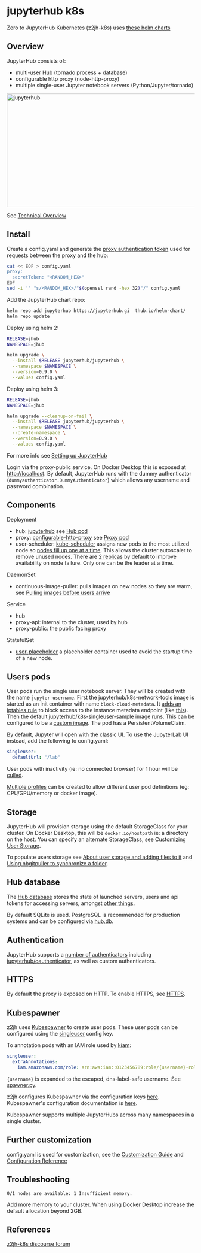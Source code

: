 # jupyterhub k8s

Zero to JupyterHub Kubernetes (z2jh-k8s) uses [these helm charts](https://github.com/jupyterhub/zero-to-jupyterhub-k8s)

## Overview

JupyterHub consists of:

- multi-user Hub (tornado process + database)
- configurable http proxy (node-http-proxy)
- multiple single-user Jupyter notebook servers (Python/Jupyter/tornado)

<!-- markdownlint-disable MD033 -->
<img src="https://zero-to-jupyterhub.readthedocs.io/en/latest/_images/architecture.png" alt="jupyterhub" width="538" height="303"/>
<!-- markdownlint-enable MD033 -->

See [Technical Overview](https://jupyterhub.readthedocs.io/en/stable/index.html)

## Install

Create a config.yaml and generate the [proxy authentication token](https://jupyterhub.readthedocs.io/en/stable/getting-started/security-basics.html?highlight=openssl#authentication-token) used for requests between the proxy and the hub:

```bash
cat << EOF > config.yaml
proxy:
  secretToken: "<RANDOM_HEX>"
EOF
sed -i '' "s/<RANDOM_HEX>/"$(openssl rand -hex 32)"/" config.yaml
```

Add the JupyterHub chart repo:

```bash
helm repo add jupyterhub https://jupyterhub.gi  thub.io/helm-chart/
helm repo update
```

Deploy using helm 2:

```bash
RELEASE=jhub
NAMESPACE=jhub

helm upgrade \
  --install $RELEASE jupyterhub/jupyterhub \
  --namespace $NAMESPACE \
  --version=0.9.0 \
  --values config.yaml
```

Deploy using helm 3:

```bash
RELEASE=jhub
NAMESPACE=jhub

helm upgrade --cleanup-on-fail \
  --install $RELEASE jupyterhub/jupyterhub \
  --namespace $NAMESPACE \
  --create-namespace \
  --version=0.9.0 \
  --values config.yaml
```

For more info see [Setting up JupyterHub](https://zero-to-jupyterhub.readthedocs.io/en/latest/setup-jupyterhub/setup-jupyterhub.html)

Login via the proxy-public service. On Docker Desktop this is exposed at [http://localhost](http://localhost). By default, JupyterHub runs with the dummy authenticator (`dummyauthenticator.DummyAuthenticator`) which allows any username and password combination.

## Components

Deployment

- hub: [jupyterhub](https://github.com/jupyterhub/jupyterhub) see [Hub pod](https://zero-to-jupyterhub.readthedocs.io/en/latest/reference/tools.html#hub-pod)
- proxy: [configurable-http-proxy](https://github.com/jupyterhub/configurable-http-proxy) see [Proxy pod](https://zero-to-jupyterhub.readthedocs.io/en/latest/reference/tools.html#proxy-pod)
- user-scheduler: [kube-scheduler](https://kubernetes.io/docs/concepts/scheduling-eviction/kube-scheduler/) assigns new pods to the most utilized node so [nodes fill up one at a time](http://z2jh.jupyter.org/en/latest/administrator/optimization.html#using-available-nodes-efficiently-the-user-scheduler). This allows the cluster autoscaler to remove unused nodes. There are [2 replicas](https://github.com/jupyterhub/zero-to-jupyterhub-k8s/pull/1272) by default to improve availability on node failure. Only one can be the leader at a time.

DaemonSet

- continuous-image-puller: pulls images on new nodes so they are warm, see [Pulling images before users arrive](https://zero-to-jupyterhub.readthedocs.io/en/latest/administrator/optimization.html#pulling-images-before-users-arrive)

Service

- hub
- proxy-api: internal to the cluster, used by hub
- proxy-public: the public facing proxy

StatefulSet

- [user-placeholder](http://z2jh.jupyter.org/en/latest/administrator/optimization.html#scaling-up-in-time-user-placeholders) a placeholder container used to avoid the startup time of a new node.

## Users pods

User pods run the single user notebook server. They will be created with the name `jupyter-username`. First the jupyterhub/k8s-network-tools image is started as an init container with name `block-cloud-metadata`. It [adds an iptables rule](https://github.com/jupyterhub/zero-to-jupyterhub-k8s/commit/81c26138cbb6cf50c893b492391302dc8bcce180) to block access to the instance metadata endpoint (like [this](https://aws.amazon.com/premiumsupport/knowledge-center/ecs-container-ec2-metadata/)). Then the default [jupyterhub/k8s-singleuser-sample](https://github.com/jupyterhub/zero-to-jupyterhub-k8s/tree/master/images/singleuser-sample) image runs. This can be configured to be a [custom image](https://zero-to-jupyterhub.readthedocs.io/en/latest/customizing/user-environment.html#choose-and-use-an-existing-docker-image). The pod has a PersistentVolumeClaim.

By default, Jupyter will open with the classic UI. To use the JupyterLab UI instead, add the following to config.yaml:

```yaml
singleuser:
  defaultUrl: "/lab"
```

User pods with inactivity (ie: no connected browser) for 1 hour will be [culled](https://zero-to-jupyterhub.readthedocs.io/en/latest/customizing/user-management.html#culling-user-pods).

[Multiple profiles](https://zero-to-jupyterhub.readthedocs.io/en/latest/customizing/user-environment.html#using-multiple-profiles-to-let-users-select-their-environment) can be created to allow different user pod definitions (eg: CPU/GPU/memory or docker image).

## Storage

JupyterHub will provision storage using the default StorageClass for your cluster. On Docker Desktop, this will be `docker.io/hostpath` ie: a directory on the host. You can specify an alternate StorageClass, see [Customizing User Storage](https://zero-to-jupyterhub.readthedocs.io/en/latest/customizing/user-storage.html).

To populate users storage see [About user storage and adding files to it](https://zero-to-jupyterhub.readthedocs.io/en/latest/customizing/user-environment.html#about-user-storage-and-adding-files-to-it) and [Using nbgitpuller to synchronize a folder](https://zero-to-jupyterhub.readthedocs.io/en/latest/customizing/user-environment.html#using-nbgitpuller-to-synchronize-a-folder).

## Hub database

The [Hub database](https://jupyterhub.readthedocs.io/en/stable/reference/database.html) stores the state of launched servers, users and api tokens for accessing servers, amongst [other things](https://github.com/jupyterhub/jupyterhub/blob/196a7fbc651779b7fa237049fc7516dc9a43332f/jupyterhub/orm.py).

By default SQLite is used. PostgreSQL is recommended for production systems and can be configured via [hub.db](https://zero-to-jupyterhub.readthedocs.io/en/latest/reference/reference.html#hub-db).

## Authentication

JupyterHub supports a [number of authenticators](https://github.com/jupyterhub/zero-to-jupyterhub-k8s/blob/76dc891a64f770eb38ab4fa8e9accd69110cb688/jupyterhub/files/hub/jupyterhub_config.py#L266) including [jupyterhub/oauthenticator](https://github.com/jupyterhub/oauthenticator), as well as custom authenticators.

## HTTPS

By default the proxy is exposed on HTTP. To enable HTTPS, see [HTTPS](https://zero-to-jupyterhub.readthedocs.io/en/latest/administrator/security.html#https).

## Kubespawner

z2jh uses [Kubespawner](https://github.com/jupyterhub/kubespawner) to create user pods. These user pods can be configured using the [singleuser](https://zero-to-jupyterhub.readthedocs.io/en/latest/reference/reference.html#singleuser) config key.

To annotation pods with an IAM role used by [kiam](https://github.com/uswitch/kiam):

```yaml
singleuser:
  extraAnnotations:
    iam.amazonaws.com/role: arn:aws:iam::0123456789:role/{username}-role
```

`{username}` is expanded to the escaped, dns-label-safe username. See [spawner.py](https://github.com/jupyterhub/kubespawner/blob/d05c8978bc154d838bbaf20c31820a4ab78e7acc/kubespawner/spawner.py#L455).

z2jh configures Kubespawner via the configuration keys [here](https://github.com/jupyterhub/zero-to-jupyterhub-k8s/blob/76dc891a64f770eb38ab4fa8e9accd69110cb688/jupyterhub/files/hub/jupyterhub_config.py#L111). Kubespawner's configuration documentation is [here](https://jupyterhub-kubespawner.readthedocs.io/en/latest/spawner.html).

Kubespawner supports multiple JupyterHubs across many namespaces in a single cluster.

## Further customization

config.yaml is used for customization, see the [Customization Guide](https://zero-to-jupyterhub.readthedocs.io/en/latest/customizing/index.html) and [Configuration Reference](https://zero-to-jupyterhub.readthedocs.io/en/latest/reference/reference.html)

## Troubleshooting

`0/1 nodes are available: 1 Insufficient memory.`

Add more memory to your cluster. When using Docker Desktop increase the default allocation beyond 2GB.

## References

[z2jh-k8s discourse forum](https://discourse.jupyter.org/c/jupyterhub/z2jh-k8s/5)
